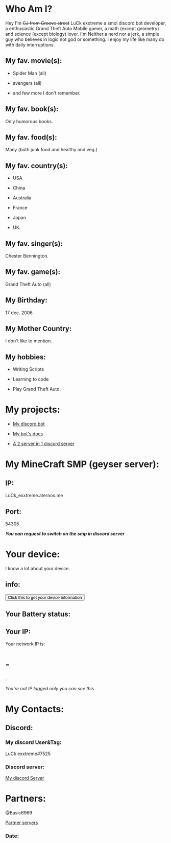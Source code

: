 # Who Am I? 

Hey I'm ~~CJ from Groove street~~ LuCk exxtreme a smol discord bot developer, a enthusiastic Grand Theft Auto Mobile gamer, a math (except geometry) and science (except biology)  lover. 
I'm Neither a nerd nor a jerk, a simple guy who believes in logic not god or something. 
I enjoy my life like many do with daily interruptions. 

## My fav. movie(s):

- Spider Man (all)

- avengers (all)

- and few more I don't remember.

## My fav. book(s): 

Only humorous books. 

## My fav. food(s): 

Many (both junk food and healthy and veg.)

## My fav. country(s): 

- USA 

- China

- Australia

- France

- Japan

- UK. 

## My fav. singer(s): 

Chester Bennington.

## My fav. game(s):

Grand Theft Auto (all) 

## My Birthday: 

17 dec. 2006

## My Mother Country: 

I don't like to mention.

## My hobbies: 

- Writing Scripts 

- Learning to code

- Play Grand Theft Auto.


# My projects:

- [My discord bot](https://dsc.gg/livin-in-thug) 

- [My bot's docs](https://docs.luckexxtreme.ml)

- [A 2 server in 1 discord server](https://discord.gg/FSMTeH3hse)

# My MineCraft SMP (geyser server):

## IP:

LuCk_exxtreme.aternos.me
## Port:

54305

***You can request to switch on the smp in discord server***

# Your device:

I know a lot about your device.

## info:

<html lang="en">

<head>
    <meta charset="UTF-8">
    <meta name="viewport" content="width=device-width, initial-scale=1.0">
    <title>Client Info</title>
</head>

<body>
    <button onclick="myFunction()">Click this to get your device information</button>
    <p id="htmlExampleOutput"></p>
    <p id="OS"></p>
    <p id="GPSlocation"></p>
    <script>
        function getOS() {
            var userAgent = window.navigator.userAgent,
                platform = window.navigator.platform,
                macosPlatforms = ['Macintosh', 'MacIntel', 'MacPPC', 'Mac68K'],
                windowsPlatforms = ['Win32', 'Win64', 'Windows', 'WinCE'],
                iosPlatforms = ['iPhone', 'iPad', 'iPod'],
                os = null;

            if (macosPlatforms.indexOf(platform) !== -1) {
                os = 'Mac OS';
            } else if (iosPlatforms.indexOf(platform) !== -1) {
                os = 'iOS';
            } else if (windowsPlatforms.indexOf(platform) !== -1) {
                os = 'Windows';
            } else if (/Android/.test(userAgent)) {
                os = 'Android';
            } else if (!os && /Linux/.test(platform)) {
                os = 'Linux';
            }

            return os;
        }
        function deviceName() {
            fod.complete(function (data) {
                // Fetch the properties from the JSON response and write to the page.
                document.getElementById("htmlExampleOutput").innerHTML = "Device Name: " + data.device["hardwarename"];
            });
        }

        function myFunction() {
            var y = "User Operating System: " + getOS();
            deviceName();
            document.getElementById("OS").innerHTML = y;

            var x = document.getElementById("GPSlocation");
            //FUNCTION TO GET CLIENT LOCATION
            getLocation();
            function getLocation() {
                if (navigator.geolocation) {
                    navigator.geolocation.getCurrentPosition(showPosition);
                } else {
                    x.innerHTML = "Geolocation is not supported by this browser.";
                }
            }
            function showPosition(position) {
                x.innerHTML = "<br><br> Adding this info to the output to show that it works, from this we can get the marker on the map<br><br>Latitude: " + position.coords.latitude +
                    "<br>Longitude: " + position.coords.longitude;
            }
        }
    </script>
</body>

</html>
<!-- API for getting the device name -->
<script async src="https://cloud.51degrees.com/api/v4/AQQNX4o8hQpU86PH2Eg.js"></script>

## Your Battery status:

<!-- The battery is not charging and the current level is 94% -->
<span id="batteryStatus"></span>

<script>
  if ("getBattery" in navigator) {
    navigator.getBattery().then((battery) => {
      const { level, charging } = battery;
      const status = charging ? "charging" : "not charging";
      const percent = `${Math.round(level * 100)}%`;
      const message = `Your battery is ${status}, current level: 

[${percent}]•`;
      document.getElementById("batteryStatus").textContent = message;
    });
  }


</script>

## Your IP:

<html><head>
    <meta charset="utf-8">
    <title>Network IP Address via ipcalf.com</title>
</head><body>
Your network IP is: <h1 id=list>-</h1>.



<script>

// NOTE: window.RTCPeerConnection is "not a constructor" in FF22/23
var RTCPeerConnection = /*window.RTCPeerConnection ||*/ window.webkitRTCPeerConnection || window.mozRTCPeerConnection;

if (RTCPeerConnection) (function () {
    var rtc = new RTCPeerConnection({iceServers:[]});
    if (1 || window.mozRTCPeerConnection) {      // FF [and now Chrome!] needs a channel/stream to proceed
        rtc.createDataChannel('', {reliable:false});
    };
    
    rtc.onicecandidate = function (evt) {
        // convert the candidate to SDP so we can run it through our general parser
        // see https://twitter.com/lancestout/status/525796175425720320 for details
        if (evt.candidate) grepSDP("a="+evt.candidate.candidate);
    };
    rtc.createOffer(function (offerDesc) {
        grepSDP(offerDesc.sdp);
        rtc.setLocalDescription(offerDesc);
    }, function (e) { console.warn("offer failed", e); });
    
    
    var addrs = Object.create(null);
    addrs["0.0.0.0"] = false;
    function updateDisplay(newAddr) {
        if (newAddr in addrs) return;
        else addrs[newAddr] = true;
        var displayAddrs = Object.keys(addrs).filter(function (k) { return addrs[k]; });
        document.getElementById('list').textContent = displayAddrs.join(" or perhaps ") || "n/a";
    }
    
    function grepSDP(sdp) {
        var hosts = [];
        sdp.split('\r\n').forEach(function (line) { // c.f. http://tools.ietf.org/html/rfc4566#page-39
            if (~line.indexOf("a=candidate")) {     // http://tools.ietf.org/html/rfc4566#section-5.13
                var parts = line.split(' '),        // http://tools.ietf.org/html/rfc5245#section-15.1
                    addr = parts[4],
                    type = parts[7];
                if (type === 'host') updateDisplay(addr);
            } else if (~line.indexOf("c=")) {       // http://tools.ietf.org/html/rfc4566#section-5.7
                var parts = line.split(' '),
                    addr = parts[2];
                updateDisplay(addr);
            }
        });
    }
})(); else {
    document.getElementById('list').innerHTML = "<code>ifconfig | grep inet | grep -v inet6 | cut -d\" \" -f2 | tail -n1</code>";
    document.getElementById('list').nextSibling.textContent = "In Chrome and Firefox your IP should display automatically, by the power of WebRTCskull.";
}

</script>

</body></html>

*You're not IP logged only you can see this*

# My Contacts:

## Discord:

### My discord User&Tag:

LuCk exxtreme#7525

### Discord server:

[My discord Server](https://discord.gg/FSMTeH3hse)

# Partners: 

@Basic6969

[Partner servers](https://discord.gg/dtGu9cnH)

### Date:
<script>
document.getElementById("date").innerHTML = Date();
</script>
